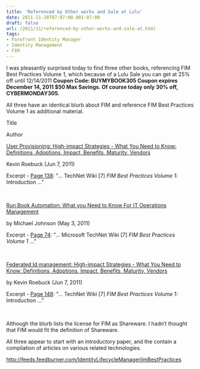 ```yaml
---
title: 'Referenced by Other works and Sale at Lulu'
date: 2011-11-28T07:07:00.001-07:00
draft: false
url: /2011/11/referenced-by-other-works-and-sale-at.html
tags: 
- Forefront Identity Manager
- Identity Management
- FIM
---
```


I was pleasantly surprised today to find three other books, referencing FIM Best Practices Volume 1, which because of a Lulu Sale you can get at 25% off until 12/14/2011 **Coupon Code: BUYMYBOOK305 Coupon expires December 14, 2011 $50 Max Savings. Of course today only 30% off, CYBERMONDAY305.**

All three have an identical blurb about FIM and reference FIM Best Practices Volume 1 as additional material.

Title

Author

[User Provisioning: High-impact Strategies - What You Need to Know: Definitions, Adoptions, Impact, Benefits, Maturity, Vendors](http://www.amazon.com/User-Provisioning-High-impact-Strategies-Definitions/dp/1743045581/ref=sr_1_2?s=books&ie=UTF8&qid=1322487529&sr=1-2)

Kevin Roebuck (Jun 7, 2011)

Excerpt - [Page 138](http://www.amazon.com/gp/reader/1743045581/ref=sr_1_2?p=S03V&keywords=fim+best+practices+volume+1&ie=UTF8&qid=1322487529): "... TechNet Wiki \[7\] _FIM Best Practices Volume_ 1: Introduction ..."

 

[Run Book Automation: What you Need to Know For IT Operations Management](http://www.amazon.com/Run-Book-Automation-Operations-Management/dp/1743042027/ref=sr_1_3?s=books&ie=UTF8&qid=1322487529&sr=1-3)

by Michael Johnson (May 3, 2011)

Excerpt - [Page 74](http://www.amazon.com/gp/reader/1743042027/ref=sr_1_3?p=S023&keywords=fim+best+practices+volume+1&ie=UTF8&qid=1322487529): "... Microsoft TechNet Wiki \[7\] _FIM Best Practices Volume 1_ ..."

 

[Federated Id management: High-impact Strategies - What You Need to Know: Definitions, Adoptions, Impact, Benefits, Maturity, Vendors](http://www.amazon.com/Federated-management-High-impact-Strategies-Definitions/dp/1743045573/ref=sr_1_5?s=books&ie=UTF8&qid=1322487529&sr=1-5)

by Kevin Roebuck (Jun 7, 2011)

Excerpt - [Page 148](http://www.amazon.com/gp/reader/1743045573/ref=sr_1_5?p=S04U&keywords=fim+best+practices+volume+1&ie=UTF8&qid=1322487529): "... TechNet Wiki \[7\] _FIM Best Practices Volume_ 1: Introduction ..."

 

Although the blurb lists the license for FIM as Shareware. I hadn’t thought that FIM would fit the definition of Shareware.

All three appear to start with an introductory paper, and the contain a compilation of articles on various related technologies.

http://feeds.feedburner.com/IdentityLifecycleManagerilmBestPractices